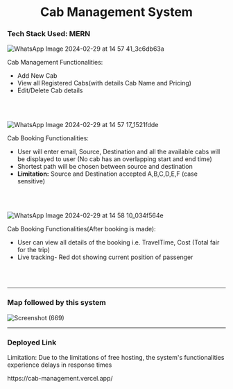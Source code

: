 <h1 align="center">Cab Management System</h1>
<h3>Tech Stack Used: MERN  </h3>

![WhatsApp Image 2024-02-29 at 14 57 41_3c6db63a](https://github.com/vaibhav5140/Cab-Management/assets/85643531/39f50e29-47b7-47a9-a714-7286573b00cf)
<p>Cab Management Functionalities:<br><ul><li>Add New Cab</li><li>View all Registered Cabs(with details Cab Name and Pricing)</li><li>Edit/Delete Cab details</li></ul>
</p>
<br>
<br>

![WhatsApp Image 2024-02-29 at 14 57 17_1521fdde](https://github.com/vaibhav5140/Cab-Management/assets/85643531/e15ac7d1-bbfa-48ce-bf2c-a98a95ed4847)
<p>Cab Booking Functionalities:<br><ul><li>User will enter email, Source, Destination and all the available cabs will be displayed to user (No cab has an overlapping start and end time)</li><li>Shortest path will be chosen between source and destination</li><li><b>Limitation:</b> Source and Destination accepted A,B,C,D,E,F (case sensitive)</li></ul>
</p>
<br>
<br>

![WhatsApp Image 2024-02-29 at 14 58 10_034f564e](https://github.com/vaibhav5140/Cab-Management/assets/85643531/47c9fd18-eba8-43e7-9a8c-1333373a4ca2)
<p>Cab Booking Functionalities(After booking is made):<br><ul><li>User can view all details of the booking i.e. TravelTime, Cost (Total fair for the trip) </li><li>Live tracking- Red dot showing current position of passenger</li></ul>
</p>
<br>
<br>
<hr>
<h3>Map followed by this system</h3>

![Screenshot (669)](https://github.com/vaibhav5140/Cab-Management/assets/85643531/463da567-5c88-431d-ad86-12cd83a98f6c)

<hr>
<h3>Deployed Link</h3>
<p>Limitation: Due to the limitations of free hosting, the system's functionalities experience delays in response times</p>
<p>https://cab-management.vercel.app/</p>

